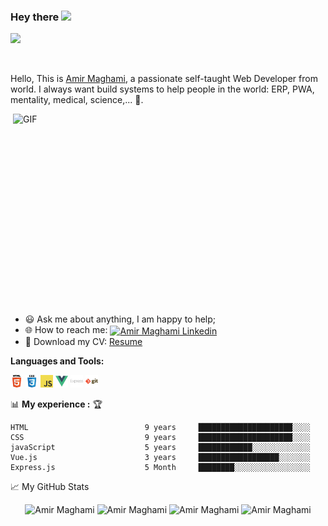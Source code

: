 ### Hey there <img src="https://media.giphy.com/media/hvRJCLFzcasrR4ia7z/giphy.gif" width="25px">


![](https://visitor-badge.glitch.me/badge?page_id=amirrr1987)

<br />

Hello, This is [Amir Maghami](http://amirmaghami.ir/), a passionate self-taught Web Developer from world. I always want build systems to help people in the world: ERP, PWA, mentality, medical, science,... 🌸. 


  <img align="right" alt="GIF" src="https://github.com/abhisheknaiidu/abhisheknaiidu/blob/master/code.gif?raw=true" width="500" height="320" />
  
- 😃 Ask me about anything, I am happy to help;
- 🌐 How to reach me:  <a href="https://www.linkedin.com/in/amirrr1987/"><img align="center" alt="Amir Maghami Linkedin" width="22px" src="https://raw.githubusercontent.com/peterthehan/peterthehan/master/assets/linkedin.svg" /></a>
- 📝 Download my CV: [Resume](https://amirmaghami.ir/pdf/ResumeFrontEndVueAmirMaghami.pdf)


**Languages and Tools:**  

<code><img height="20" src="https://raw.githubusercontent.com/github/explore/80688e429a7d4ef2fca1e82350fe8e3517d3494d/topics/html/html.png"></code>
<code><img height="20" src="https://raw.githubusercontent.com/github/explore/80688e429a7d4ef2fca1e82350fe8e3517d3494d/topics/css/css.png"></code>
<code><img height="20" src="https://raw.githubusercontent.com/github/explore/80688e429a7d4ef2fca1e82350fe8e3517d3494d/topics/javascript/javascript.png"></code>
<code><img height="20" src="https://raw.githubusercontent.com/github/explore/80688e429a7d4ef2fca1e82350fe8e3517d3494d/topics/vue/vue.png"></code>
<code><img height="20" src="https://raw.githubusercontent.com/github/explore/80688e429a7d4ef2fca1e82350fe8e3517d3494d/topics/express/express.png"></code>
<code><img height="20" src="https://raw.githubusercontent.com/github/explore/80688e429a7d4ef2fca1e82350fe8e3517d3494d/topics/git/git.png"></code>

📊 **My experience :** 🏆
<!--START_SECTION:waka-->
```text
HTML                          9 years     █████████████████████░░░░  
CSS                           9 years     █████████████████████░░░░ 
javaScript                    5 years     ████████████░░░░░░░░░░░░░   
Vue.js                        3 years     ██████████████████░░░░░░░
Express.js                    5 Month     ████████░░░░░░░░░░░░░░░░░   
```
<!--END_SECTION:waka-->

📈 My GitHub Stats

<p align="center">

<img src="https://github-readme-stats.vercel.app/api?username=amirrr1987&show_icons=true&theme=radical" alt="Amir Maghami" />
  <img height= "180" src="https://github-readme-stats.vercel.app/api?username=amirrr1987&theme=gotham&show_icons=true&include_all_commits=true"  alt="Amir Maghami" />
  <img height= "180" src="https://github-readme-stats.vercel.app/api/top-langs/?username=amirrr1987&theme=radical&layout=compact"  alt="Amir Maghami" />
   <img src="https://github-readme-stats.vercel.app/api?username=amirrr1987&show_icons=true&theme=gotham"  alt="Amir Maghami" />
</p>




